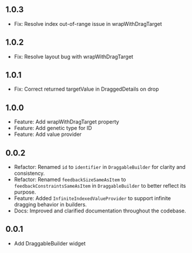 ## 1.0.3

* Fix: Resolve index out-of-range issue in wrapWithDragTarget

## 1.0.2

* Fix: Resolve layout bug with wrapWithDragTarget

## 1.0.1

* Fix: Correct returned targetValue in DraggedDetails on drop

## 1.0.0

* Feature: Add wrapWithDragTarget property
* Feature: Add genetic type for ID
* Feature: Add value provider

## 0.0.2

* Refactor: Renamed `id` to `identifier` in `DraggableBuilder` for clarity and consistency.
* Refactor: Renamed `feedbackSizeSameAsItem` to `feedbackConstraintsSameAsItem` in `DraggableBuilder` to better reflect its purpose.
* Feature: Added `InfiniteIndexedValueProvider` to support infinite dragging behavior in builders.
* Docs: Improved and clarified documentation throughout the codebase.

## 0.0.1

* Add DraggableBuilder widget
